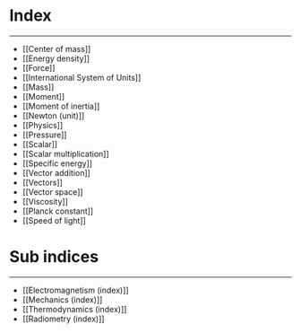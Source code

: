 # Index
---
- [[Center of mass]]
- [[Energy density]]
- [[Force]]
- [[International System of Units]]
- [[Mass]]
- [[Moment]]
- [[Moment of inertia]]
- [[Newton (unit)]]
- [[Physics]]
- [[Pressure]]
- [[Scalar]]
- [[Scalar multiplication]]
- [[Specific energy]]
- [[Vector addition]]
- [[Vectors]]
- [[Vector space]]
- [[Viscosity]]
- [[Planck constant]]
- [[Speed of light]]

# Sub indices
---
- [[Electromagnetism (index)]]
- [[Mechanics (index)]]
- [[Thermodynamics (index)]]
- [[Radiometry (index)]]